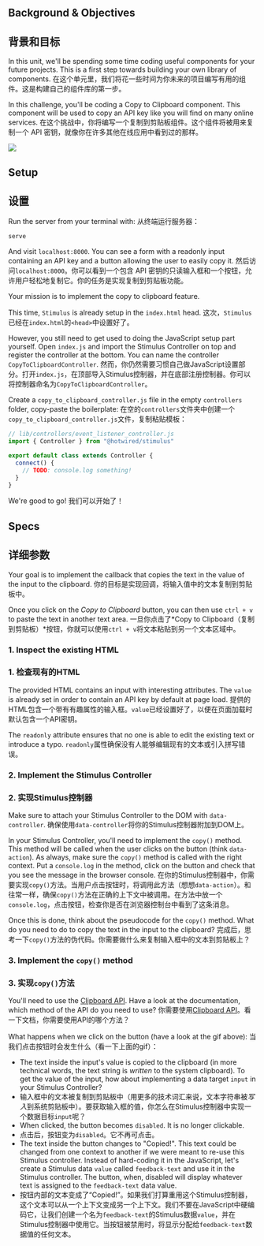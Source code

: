 ## Background & Objectives
## 背景和目标

In this unit, we'll be spending some time coding useful components for your future projects. This is a first step towards building your own library of components.
在这个单元里，我们将花一些时间为你未来的项目编写有用的组件。这是构建自己的组件库的第一步。

In this challenge, you'll be coding a Copy to Clipboard component. This component will be used to copy an API key like you will find on many online services.
在这个挑战中，你将编写一个复制到剪贴板组件。这个组件将被用来复制一个 API 密钥，就像你在许多其他在线应用中看到过的那样。

![](https://raw.githubusercontent.com/lewagon/fullstack-images/master/frontend/copy-to-clipboard.gif)

## Setup
## 设置

Run the server from your terminal with:
从终端运行服务器：

```bash
serve
```

And visit `localhost:8000`. You can see a form with a readonly input containing an API key and a button allowing the user to easily copy it.
然后访问`localhost:8000`。你可以看到一个包含 API 密钥的只读输入框和一个按钮，允许用户轻松地复制它。你的任务是实现复制到剪贴板功能。

Your mission is to implement the copy to clipboard feature.


This time, `Stimulus` is already setup in the `index.html` head.
这次，`Stimulus`已经在`index.html`的`<head>`中设置好了。

However, you still need to get used to doing the JavaScript setup part yourself. Open `index.js` and import the Stimulus Controller on top and register the controller at the bottom. You can name the controller `CopyToClipboardController`.
然而，你仍然需要习惯自己做JavaScript设置部分。打开`index.js`，在顶部导入Stimulus控制器，并在底部注册控制器。你可以将控制器命名为`CopyToClipboardController`。

Create a `copy_to_clipboard_controller.js` file in the empty `controllers` folder, copy-paste the boilerplate:
在空的`controllers`文件夹中创建一个`copy_to_clipboard_controller.js`文件，复制粘贴模板：

```javascript
// lib/controllers/event_listener_controller.js
import { Controller } from "@hotwired/stimulus"

export default class extends Controller {
  connect() {
    // TODO: console.log something!
  }
}
```

We're good to go!
我们可以开始了！

## Specs
## 详细参数

Your goal is to implement the callback that copies the text in the value of the input to the clipboard.
你的目标是实现回调，将输入值中的文本复制到剪贴板中。

Once you click on the *Copy to Clipboard* button, you can then use `ctrl + v` to paste the text in another text area.
一旦你点击了*Copy to Clipboard（复制到剪贴板）*按钮，你就可以使用`ctrl + v`将文本粘贴到另一个文本区域中。


### 1. Inspect the existing HTML
### 1. 检查现有的HTML

The provided HTML contains an input with interesting attributes. The `value` is already set in order to contain an API key by default at page load.
提供的HTML包含一个带有有趣属性的输入框。`value`已经设置好了，以便在页面加载时默认包含一个API密钥。

The `readonly` attribute ensures that no one is able to edit the existing text or introduce a typo.
`readonly`属性确保没有人能够编辑现有的文本或引入拼写错误。

### 2. Implement the Stimulus Controller
### 2. 实现Stimulus控制器

Make sure to attach your Stimulus Controller to the DOM with `data-controller`.
确保使用`data-controller`将你的Stimulus控制器附加到DOM上。

In your Stimulus Controller, you'll need to implement the `copy()` method. This method will be called when the user clicks on the button (think `data-action`). As always, make sure the `copy()` method is called with the right context. Put a `console.log` in the method, click on the button and check that you see the message in the browser console.
在你的Stimulus控制器中，你需要实现`copy()`方法。当用户点击按钮时，将调用此方法（想想`data-action`）。和往常一样，确保`copy()`方法在正确的上下文中被调用。在方法中放一个`console.log`，点击按钮，检查你是否在浏览器控制台中看到了这条消息。

Once this is done, think about the pseudocode for the `copy()` method. What do you need to do to copy the text in the input to the clipboard?
完成后，思考一下`copy()`方法的伪代码。你需要做什么来复制输入框中的文本到剪贴板上？

### 3. Implement the `copy()` method
### 3. 实现`copy()`方法

You'll need to use the [Clipboard API](https://developer.mozilla.org/en-US/docs/Web/API/Clipboard). Have a look at the documentation, which method of the API do you need to use?
你需要使用[Clipboard API](https://developer.mozilla.org/en-US/docs/Web/API/Clipboard)。看一下文档，你需要使用API的哪个方法？

What happens when we click on the button (have a look at the gif above):
当我们点击按钮时会发生什么（看一下上面的gif）：

- The text inside the input's value is copied to the clipboard (in more technical words, the text string is *written* to the system clipboard). To get the value of the input, how about implementing a data target `input` in your Stimulus Controller?
- 输入框中的文本被复制到剪贴板中（用更多的技术词汇来说，文本字符串被*写入*到系统剪贴板中）。要获取输入框的值，你怎么在Stimulus控制器中实现一个数据目标`input`呢？
- When clicked, the button becomes `disabled`. It is no longer clickable.
- 点击后，按钮变为`disabled`。它不再可点击。
- The text inside the button changes to "Copied!". This text could be changed from one context to another if we were meant to re-use this Stimulus controller. Instead of hard-coding it in the JavaScript, let's create a Stimulus data `value` called `feedback-text` and use it in the Stimulus controller. The button, when, disabled will display whatever text is assigned to the `feedback-text` data value.
- 按钮内部的文本变成了“Copied!”。如果我们打算重用这个Stimulus控制器，这个文本可以从一个上下文变成另一个上下文。我们不要在JavaScript中硬编码它，让我们创建一个名为`feedback-text`的Stimulus数据`value`，并在Stimulus控制器中使用它。当按钮被禁用时，将显示分配给`feedback-text`数据值的任何文本。
